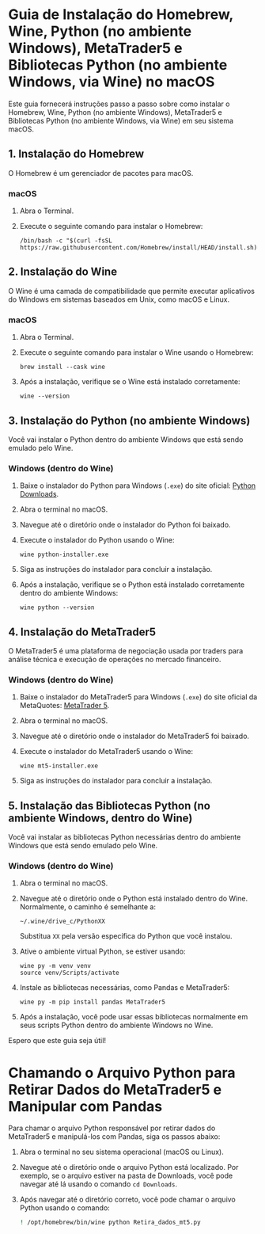 # Guia de Instalação do Homebrew, Wine, Python (no ambiente Windows), MetaTrader5 e Bibliotecas Python (no ambiente Windows, via Wine) no macOS

Este guia fornecerá instruções passo a passo sobre como instalar o Homebrew, Wine, Python (no ambiente Windows), MetaTrader5 e Bibliotecas Python (no ambiente Windows, via Wine) em seu sistema macOS.

## 1. Instalação do Homebrew

O Homebrew é um gerenciador de pacotes para macOS.

### macOS

1. Abra o Terminal.

2. Execute o seguinte comando para instalar o Homebrew:

   ```
   /bin/bash -c "$(curl -fsSL https://raw.githubusercontent.com/Homebrew/install/HEAD/install.sh)"
   ```

## 2. Instalação do Wine

O Wine é uma camada de compatibilidade que permite executar aplicativos do Windows em sistemas baseados em Unix, como macOS e Linux.

### macOS

1. Abra o Terminal.

2. Execute o seguinte comando para instalar o Wine usando o Homebrew:

   ```
   brew install --cask wine
   ```

3. Após a instalação, verifique se o Wine está instalado corretamente:

   ```
   wine --version
   ```

## 3. Instalação do Python (no ambiente Windows)

Você vai instalar o Python dentro do ambiente Windows que está sendo emulado pelo Wine.

### Windows (dentro do Wine)

1. Baixe o instalador do Python para Windows (`.exe`) do site oficial: [Python Downloads](https://www.python.org/downloads/).

2. Abra o terminal no macOS.

3. Navegue até o diretório onde o instalador do Python foi baixado.

4. Execute o instalador do Python usando o Wine:

   ```
   wine python-installer.exe
   ```

5. Siga as instruções do instalador para concluir a instalação.

6. Após a instalação, verifique se o Python está instalado corretamente dentro do ambiente Windows:

   ```
   wine python --version
   ```

## 4. Instalação do MetaTrader5

O MetaTrader5 é uma plataforma de negociação usada por traders para análise técnica e execução de operações no mercado financeiro.

### Windows (dentro do Wine)

1. Baixe o instalador do MetaTrader5 para Windows (`.exe`) do site oficial da MetaQuotes: [MetaTrader 5](https://www.metatrader5.com/pt/download).

2. Abra o terminal no macOS.

3. Navegue até o diretório onde o instalador do MetaTrader5 foi baixado.

4. Execute o instalador do MetaTrader5 usando o Wine:

   ```
   wine mt5-installer.exe
   ```

5. Siga as instruções do instalador para concluir a instalação.

## 5. Instalação das Bibliotecas Python (no ambiente Windows, dentro do Wine)

Você vai instalar as bibliotecas Python necessárias dentro do ambiente Windows que está sendo emulado pelo Wine.

### Windows (dentro do Wine)

1. Abra o terminal no macOS.

2. Navegue até o diretório onde o Python está instalado dentro do Wine. Normalmente, o caminho é semelhante a:

   ```
   ~/.wine/drive_c/PythonXX
   ```

   Substitua `XX` pela versão específica do Python que você instalou.

3. Ative o ambiente virtual Python, se estiver usando:

   ```
   wine py -m venv venv
   source venv/Scripts/activate
   ```

4. Instale as bibliotecas necessárias, como Pandas e MetaTrader5:

   ```
   wine py -m pip install pandas MetaTrader5
   ```

5. Após a instalação, você pode usar essas bibliotecas normalmente em seus scripts Python dentro do ambiente Windows no Wine.

Espero que este guia seja útil!
# Chamando o Arquivo Python para Retirar Dados do MetaTrader5 e Manipular com Pandas

Para chamar o arquivo Python responsável por retirar dados do MetaTrader5 e manipulá-los com Pandas, siga os passos abaixo:

1. Abra o terminal no seu sistema operacional (macOS ou Linux).

2. Navegue até o diretório onde o arquivo Python está localizado. Por exemplo, se o arquivo estiver na pasta de Downloads, você pode navegar até lá usando o comando `cd Downloads`.

3. Após navegar até o diretório correto, você pode chamar o arquivo Python usando o comando:

   ```bash
   ! /opt/homebrew/bin/wine python Retira_dados_mt5.py
